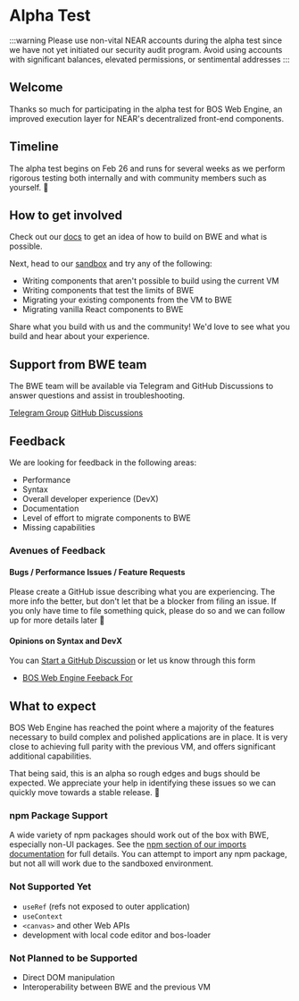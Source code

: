 # Alpha Test

:::warning
Please use non-vital NEAR accounts during the alpha test since we have not yet initiated our security audit program. Avoid using accounts with significant balances, elevated permissions, or sentimental addresses
:::

## Welcome
Thanks so much for participating in the alpha test for BOS Web Engine, an improved execution layer for NEAR's decentralized front-end components.

## Timeline

The alpha test begins on Feb 26 and runs for several weeks as we perform rigorous testing both internally and with community members such as yourself. 🙏 


## How to get involved 

Check out our [docs](/) to get an idea of how to build on BWE and what is possible.

Next, head to our [sandbox](https://bwe-sandbox.near.dev) and try any of the following:
- Writing components that aren't possible to build using the current VM
- Writing components that test the limits of BWE
- Migrating your existing components from the VM to BWE
- Migrating vanilla React components to BWE

Share what you build with us and the community! We'd love to see what you build and hear about your experience.

## Support from BWE team

The BWE team will be available via Telegram and GitHub Discussions to answer questions and assist in troubleshooting.

[Telegram Group](https://t.me/+IlVl5uEsGH83YTEx)
[GitHub Discussions](https://github.com/near/bos-web-engine/discussions)

## Feedback

We are looking for feedback in the following areas:
- Performance
- Syntax
- Overall developer experience (DevX)
- Documentation
- Level of effort to migrate components to BWE
- Missing capabilities

### Avenues of Feedback

#### Bugs / Performance Issues / Feature Requests

Please create a GitHub issue describing what you are experiencing. The more info the better, but don't let that be a blocker from filing an issue. If you only have time to file something quick, please do so and we can follow up for more details later :slightly_smiling_face: 

#### Opinions on Syntax and DevX

You can [Start a GitHub Discussion](https://github.com/near/bos-web-engine/discussions/new?category=misc) or let us know through this form

- [BOS Web Engine Feeback For ](https://forms.gle/5w16G5wix4ezWx4y5)

## What to expect

BOS Web Engine has reached the point where a majority of the features necessary to build complex and polished applications are in place. It is very close to achieving full parity with the previous VM, and offers significant additional capabilities.

That being said, this is an alpha so rough edges and bugs should be expected. We appreciate your help in identifying these issues so we can quickly move towards a stable release. 🙇

### npm Package Support

A wide variety of npm packages should work out of the box with BWE, especially non-UI packages. See the [npm section of our imports documentation](/docs/building-decentralized-frontends/imports#npm) for full details. You can attempt to import any npm package, but not all will work due to the sandboxed environment.

### Not Supported Yet

- `useRef` (refs not exposed to outer application)
- `useContext`
- `<canvas>` and other Web APIs
- development with local code editor and bos-loader

### Not Planned to be Supported

- Direct DOM manipulation
- Interoperability between BWE and the previous VM
